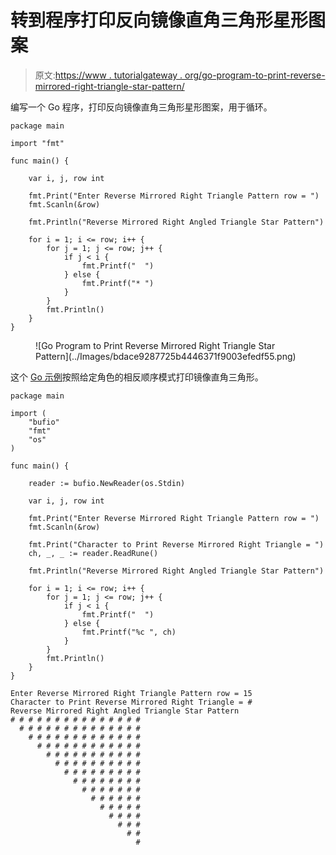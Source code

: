 # 转到程序打印反向镜像直角三角形星形图案

> 原文:[https://www . tutorialgateway . org/go-program-to-print-reverse-mirrored-right-triangle-star-pattern/](https://www.tutorialgateway.org/go-program-to-print-reverse-mirrored-right-triangle-star-pattern/)

编写一个 Go 程序，打印反向镜像直角三角形星形图案，用于循环。

```
package main

import "fmt"

func main() {

	var i, j, row int

	fmt.Print("Enter Reverse Mirrored Right Triangle Pattern row = ")
	fmt.Scanln(&row)

	fmt.Println("Reverse Mirrored Right Angled Triangle Star Pattern")

	for i = 1; i <= row; i++ {
		for j = 1; j <= row; j++ {
			if j < i {
				fmt.Printf("  ")
			} else {
				fmt.Printf("* ")
			}
		}
		fmt.Println()
	}
}
```

<figure class="wp-block-image size-large">![Go Program to Print Reverse Mirrored Right Triangle Star Pattern](../Images/bdace9287725b4446371f9003efedf55.png)</figure>

这个 [Go 示例](https://www.tutorialgateway.org/go-programs/)按照给定角色的相反顺序模式打印镜像直角三角形。

```
package main

import (
	"bufio"
	"fmt"
	"os"
)

func main() {

	reader := bufio.NewReader(os.Stdin)

	var i, j, row int

	fmt.Print("Enter Reverse Mirrored Right Triangle Pattern row = ")
	fmt.Scanln(&row)

	fmt.Print("Character to Print Reverse Mirrored Right Triangle = ")
	ch, _, _ := reader.ReadRune()

	fmt.Println("Reverse Mirrored Right Angled Triangle Star Pattern")

	for i = 1; i <= row; i++ {
		for j = 1; j <= row; j++ {
			if j < i {
				fmt.Printf("  ")
			} else {
				fmt.Printf("%c ", ch)
			}
		}
		fmt.Println()
	}
}
```

```
Enter Reverse Mirrored Right Triangle Pattern row = 15
Character to Print Reverse Mirrored Right Triangle = #
Reverse Mirrored Right Angled Triangle Star Pattern
# # # # # # # # # # # # # # # 
  # # # # # # # # # # # # # # 
    # # # # # # # # # # # # # 
      # # # # # # # # # # # # 
        # # # # # # # # # # # 
          # # # # # # # # # # 
            # # # # # # # # # 
              # # # # # # # # 
                # # # # # # # 
                  # # # # # # 
                    # # # # # 
                      # # # # 
                        # # # 
                          # # 
                            # 
```